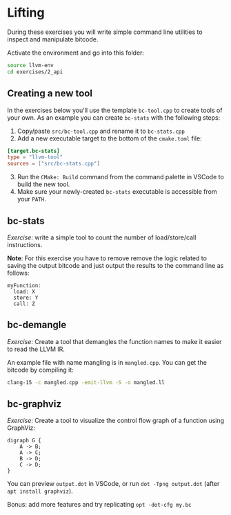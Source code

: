 # Lifting

During these exercises you will write simple command line utilities to inspect and manipulate bitcode.

Activate the environment and go into this folder:

```sh
source llvm-env
cd exercises/2_api
```

## Creating a new tool

In the exercises below you'll use the template `bc-tool.cpp` to create tools of your own. As an example you can create `bc-stats` with the following steps:

1. Copy/paste `src/bc-tool.cpp` and rename it to `bc-stats.cpp`
2. Add a new executable target to the bottom of the `cmake.toml` file:
```toml
[target.bc-stats]
type = "llvm-tool"
sources = ["src/bc-stats.cpp"]
```
3. Run the `CMake: Build` command from the command palette in VSCode to build the new tool.
4. Make sure your newly-created `bc-stats` executable is accessible from your `PATH`.

## bc-stats

_Exercise_: write a simple tool to count the number of load/store/call instructions.

**Note**: For this exercise you have to remove remove the logic related to saving the output bitcode and just output the results to the command line as follows:

```
myFunction:
  load: X
  store: Y
  call: Z
```

## bc-demangle

_Exercise_: Create a tool that demangles the function names to make it easier to read the LLVM IR.

An example file with name mangling is in `mangled.cpp`. You can get the bitcode by compiling it:

```sh
clang-15 -c mangled.cpp -emit-llvm -S -o mangled.ll
```

## bc-graphviz

_Exercise_: Create a tool to visualize the control flow graph of a function using GraphViz:

```
digraph G {
    A -> B;
    A -> C;
    B -> D;
    C -> D;
}
```

You can preview `output.dot` in VSCode, or run `dot -Tpng output.dot` (after `apt install graphviz`).

Bonus: add more features and try replicating `opt -dot-cfg my.bc`
